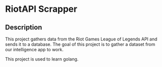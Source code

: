 # RiotAPI Scrapper

## Description
This project gathers data from the Riot Games League of Legends API and sends it to a database. The goal of this project is to gather a dataset from our intelligence app to work.

This project is used to learn golang. 
